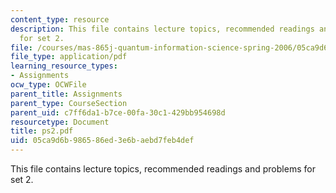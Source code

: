 ```yaml
---
content_type: resource
description: This file contains lecture topics, recommended readings and problems
  for set 2.
file: /courses/mas-865j-quantum-information-science-spring-2006/05ca9d6b986586ed3e6baebd7feb4def_ps2.pdf
file_type: application/pdf
learning_resource_types:
- Assignments
ocw_type: OCWFile
parent_title: Assignments
parent_type: CourseSection
parent_uid: c7ff6da1-b7ce-00fa-30c1-429bb954698d
resourcetype: Document
title: ps2.pdf
uid: 05ca9d6b-9865-86ed-3e6b-aebd7feb4def
---
```

This file contains lecture topics, recommended readings and problems for set 2.


